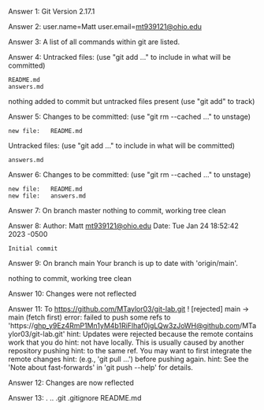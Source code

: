 Answer 1: Git Version 2.17.1

Answer 2: user.name=Matt 
	  user.email=mt939121@ohio.edu

Answer 3: A list of all commands within git are listed.

Answer 4: Untracked files:
  (use "git add <file>..." to include in what will be committed)

	README.md
	answers.md

nothing added to commit but untracked files present (use "git add" to track)

Answer 5: Changes to be committed:
  (use "git rm --cached <file>..." to unstage)

	new file:   README.md

Untracked files:
  (use "git add <file>..." to include in what will be committed)

	answers.md

Answer 6: Changes to be committed:
  (use "git rm --cached <file>..." to unstage)

	new file:   README.md
	new file:   answers.md

Answer 7: On branch master
nothing to commit, working tree clean

Answer 8: Author: Matt <mt939121@ohio.edu>
Date:   Tue Jan 24 18:52:42 2023 -0500

    Initial commit

Answer 9: On branch main
Your branch is up to date with 'origin/main'.

nothing to commit, working tree clean

Answer 10: Changes were not reflected

Answer 11: To https://github.com/MTaylor03/git-lab.git
 ! [rejected]        main -> main (fetch first)
error: failed to push some refs to 'https://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@github.com/MTaylor03/git-lab.git'
hint: Updates were rejected because the remote contains work that you do
hint: not have locally. This is usually caused by another repository pushing
hint: to the same ref. You may want to first integrate the remote changes
hint: (e.g., 'git pull ...') before pushing again.
hint: See the 'Note about fast-forwards' in 'git push --help' for details.

Answer 12: Changes are now reflected

Answer 13: .  ..  .git  .gitignore  README.md












